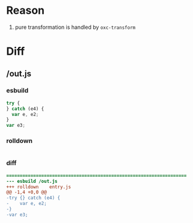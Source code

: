 # Reason
1. pure transformation is handled by `oxc-transform`
# Diff
## /out.js
### esbuild
```js
try {
} catch (e4) {
  var e, e2;
}
var e3;
```
### rolldown
```js

```
### diff
```diff
===================================================================
--- esbuild	/out.js
+++ rolldown	entry.js
@@ -1,4 +0,0 @@
-try {} catch (e4) {
-    var e, e2;
-}
-var e3;

```